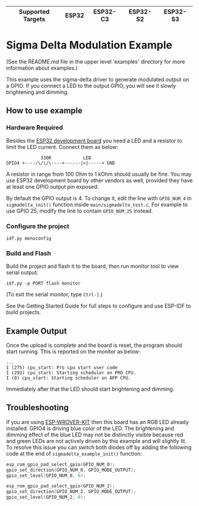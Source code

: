 | Supported Targets | ESP32 | ESP32-C3 | ESP32-S2 | ESP32-S3 |
| ----------------- | ----- | -------- | -------- | -------- |

# Sigma Delta Modulation Example

(See the README.md file in the upper level 'examples' directory for more information about examples.)

This example uses the sigma-delta driver to generate modulated output on a GPIO. If you connect a LED to the output GPIO, you will see it slowly brightening and dimming.


## How to use example

### Hardware Required

Besides the [ESP32 development board](https://www.espressif.com/en/products/hardware/development-boards) you need a LED and a resistor to limit the LED current. Connect them as below:

```
             330R            LED
GPIO4 +----/\/\/\----+------|>|-----+ GND
```

A resistor in range from 100 Ohm to 1 kOhm should usually be fine. You may use ESP32 development board by other vendors as well, provided they have at least one GPIO output pin exposed.

By default the GPIO output is 4. To change it, edit the line with `GPIO_NUM_4` in `sigmadelta_init()` function inside `main/sigmadelta_test.c`. For example to use GPIO 25, modify the line to contain `GPIO_NUM_25` instead.


### Configure the project

```
idf.py menuconfig
```

### Build and Flash

Build the project and flash it to the board, then run monitor tool to view serial output:

```
idf.py -p PORT flash monitor
```

(To exit the serial monitor, type ``Ctrl-]``.)

See the Getting Started Guide for full steps to configure and use ESP-IDF to build projects.

## Example Output

Once the upload is complete and the board is reset, the program should start running. This is reported on the monitor as below:

```
...
I (275) cpu_start: Pro cpu start user code
I (293) cpu_start: Starting scheduler on PRO CPU.
I (0) cpu_start: Starting scheduler on APP CPU.
```

Immediately after that the LED should start brightening and dimming.


## Troubleshooting

If you are using [ESP-WROVER-KIT](https://www.espressif.com/en/products/hardware/esp-wrover-kit/overview) then this board has an RGB LED already installed. GPIO4 is driving blue color of the LED. The brightening and dimming effect of the blue LED may not be distinctly visible because red and green LEDs are not actively driven by this example and will slightly lit. To resolve this issue you can switch both diodes off by adding the following code at the end of `sigmadelta_example_init()` function:

```c
esp_rom_gpio_pad_select_gpio(GPIO_NUM_0);
gpio_set_direction(GPIO_NUM_0, GPIO_MODE_OUTPUT);
gpio_set_level(GPIO_NUM_0, 0);

esp_rom_gpio_pad_select_gpio(GPIO_NUM_2);
gpio_set_direction(GPIO_NUM_2, GPIO_MODE_OUTPUT);
gpio_set_level(GPIO_NUM_2, 0);
```
